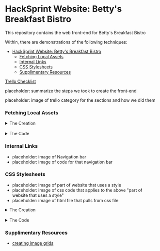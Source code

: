 # HackSprint Website: Betty's Breakfast Bistro

This repository contains the web front-end for Betty's Breakfast Bistro

Within, there are demonstrations of the following techniques:

- [HackSprint Website: Betty's Breakfast Bistro](#hacksprint-website-bettys-breakfast-bistro)
    - [Fetching Local Assets](#fetching-local-assets)
    - [Internal Links](#internal-links)
    - [CSS Stylesheets](#css-stylesheets)
    - [Supplimentary Resources](#supplimentary-resources)

[Trello Checklist](https://trello.com/b/0zztTMTw/ndhlovu-rosencutter-hacksprint)


placeholder: summarize the steps we took to create the front-end

placeholder: image of trello category for the sections and how we did them


### Fetching Local Assets
<p align="left">
    <details>
        <summary>The Creation</summary>
        <img src="Assets/Images/README_images/fetch_local_asset_asset.PNG" width="400\"/><br>
    </details>
<br>
    <details>
        <summary>The Code</summary>
        <img src="Assets/Images/README_images/fetch_local_asset_fetch.PNG" width="400\"/><br>
    </details>
</p>

### Internal Links
* placeholder: image of Navigation bar
* placeholder: image of code for that navigation bar

### CSS Stylesheets
* placeholder: image of part of website that uses a style
* placeholder: image of css code that applies to the above "part of website that uses a style"
* placeholder: image of html file that pulls from css file
<p align="left">
    <details>
        <summary>The Creation</summary>
        The text is intentionally and specifically styled:<br>
        <img src="Assets/Images/README_images/css_formatting_product.PNG" width="400\"/><br>
    </details>
<br>
    <details>
        <summary>The Code</summary>
        The style is defined within a css file:<br>
        <img src="Assets/Images/README_images/css_formatting_css.PNG" width="400\"/><br>
        The css file is linked as the stylesheet for the html document:<br>
        <img src="Assets/Images/README_images/css_formatting_html_link.PNG" width="400\"/><br>
    </details>
</p>

### Supplimentary Resources

* [creating image grids](https://www.w3schools.com/howto/howto_js_image_grid.asp)
